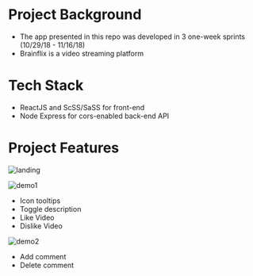 # Project Background
- The app presented in this repo was developed in 3 one-week sprints (10/29/18 - 11/16/18)
- Brainflix is a video streaming platform

# Tech Stack
- ReactJS and ScSS/SaSS for front-end
- Node Express for cors-enabled back-end API

# Project Features

![landing](https://user-images.githubusercontent.com/41134618/52093859-c3ab2a80-258a-11e9-8774-4967f58a3b2a.gif)

![demo1](https://user-images.githubusercontent.com/41134618/52093644-f4d72b00-2589-11e9-841f-df68e6205a51.gif)

- Icon tooltips
- Toggle description
- Like Video
- Dislike Video

![demo2](https://user-images.githubusercontent.com/41134618/52093645-f4d72b00-2589-11e9-9130-31ca0c771099.gif)

- Add comment
- Delete comment
